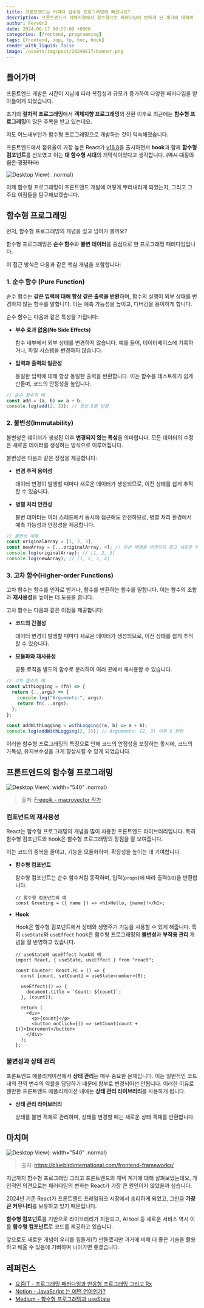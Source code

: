 ```yaml
---
title: 프론트엔드는 어쩌다 함수형 프로그래밍에 빠졌나요?
description: 프론트엔드가 객체지향에서 함수형으로 패러다임이 변하게 된 계기에 대하여
author: Ferv0r2
date: 2024-06-17 00:57:00 +0900
categories: [frontend, programming]
tags: [frontend, oop, fp, hoc, hook]
render_with_liquid: false
image: /assets/img/post/20240617/banner.png
---
```


## 들어가며

프론트엔드 개발은 시간이 지남에 따라 복잡성과 규모가 증가하여 다양한 패러다임을 받아들이게 되었습니다.

초기의 **절차적 프로그래밍**에서 **객체지향 프로그래밍**의 전환 이후로 최근에는 **함수형 프로그래밍**이 많은 주목을 받고 있는데요.

저도 어느새부턴가 함수형 프로그래밍으로 개발하는 것이 익숙해졌습니다.

프론트엔드에서 점유율이 가장 높은 React가 [v16.8](https://github.com/facebook/react/releases/tag/v16.8.0)을 출시하면서 **hook**과 함께 **함수형 컴포넌트**를 선보였고 이는 **대 함수형 시대**의 개막식이었다고 생각합니다. ~~(역시 대장의 힘은 굉장하다)~~

![Desktop View](/assets/img/post/20240617/onepiece.png){: .normal}

이제 함수형 프로그래밍이 프론트엔드 개발에 어떻게 뿌리내리게 되었는지, 그리고 그 주요 이점들을 탐구해보겠습니다.

## 함수형 프로그래밍

먼저, 함수형 프로그래밍의 개념을 짚고 넘어가 볼까요?

함수형 프로그래밍은 **순수 함수**와 **불변 데이터**를 중심으로 한 프로그래밍 패러다임입니다.

이 접근 방식은 다음과 같은 핵심 개념을 포함합니다:

### 1. 순수 함수 (Pure Function)

순수 함수는 **같은 입력에 대해 항상 같은 출력을 반환**하며, 함수의 실행이 외부 상태를 변경하지 않는 함수를 말합니다. 이는 예측 가능성을 높이고, 디버깅을 용이하게 합니다.

순수 함수는 다음과 같은 특성을 가집니다:

- **부수 효과 없음(No Side Effects)**

  함수 내부에서 외부 상태를 변경하지 않습니다. 예를 들어, 데이터베이스에 기록하거나, 파일 시스템을 변경하지 않습니다.

- **입력과 출력의 일관성**

  동일한 입력에 대해 항상 동일한 출력을 반환합니다. 이는 함수를 테스트하기 쉽게 만들며, 코드의 안정성을 높입니다.

```js
// 순수 함수의 예
const add = (a, b) => a + b;
console.log(add(2, 3)); // 항상 5를 반환
```

### 2. 불변성(Immutability)

불변성은 데이터가 생성된 이후 **변경되지 않는 특성**을 의미합니다. 모든 데이터의 수정은 새로운 데이터를 생성하는 방식으로 이루어집니다.

불변성은 다음과 같은 장점을 제공합니다:

- **변경 추적 용이성**

  데이터 변경이 발생할 때마다 새로운 데이터가 생성되므로, 이전 상태를 쉽게 추적할 수 있습니다.

- **병렬 처리 안전성**

  불변 데이터는 여러 스레드에서 동시에 접근해도 안전하므로, 병렬 처리 환경에서 예측 가능성과 안정성을 제공합니다.

```js
// 불변성 예제
const originalArray = [1, 2, 3];
const newArray = [...originalArray, 4]; // 원본 배열을 변경하지 않고 새로운 배열 생성
console.log(originalArray); // [1, 2, 3]
console.log(newArray); // [1, 2, 3, 4]
```

### 3. 고차 함수(Higher-order Functions)

고차 함수는 함수를 인자로 받거나, 함수를 반환하는 함수를 말합니다. 이는 함수의 조합과 **재사용성**을 높이는 데 도움을 줍니다.

고차 함수는 다음과 같은 이점을 제공합니다:

- **코드의 간결성**

  데이터 변경이 발생할 때마다 새로운 데이터가 생성되므로, 이전 상태를 쉽게 추적할 수 있습니다.

- **모듈화와 재사용성**

  공통 로직을 별도의 함수로 분리하여 여러 곳에서 재사용할 수 있습니다.

```js
// 고차 함수의 예
const withLogging = (fn) => {
  return (...args) => {
    console.log("Arguments:", args);
    return fn(...args);
  };
};

const addWithLogging = withLogging((a, b) => a + b);
console.log(addWithLogging(2, 3)); // Arguments: [2, 3] 이후 5 반환
```

이러한 함수형 프로그래밍의 특징으로 인해 코드의 안정성을 보장하는 동시에, 코드의 가독성, 유지보수성을 크게 향상시킬 수 있게 되었습니다.

## 프론트엔드의 함수형 프로그래밍

![Desktop View](/assets/img/post/20240617/programming.png){: width="540" .normal}

> 출처: [Freepik - macrovector 작가 ](https://kr.freepik.com/free-vector/inpo-geulaepig-imiji-salamdeul-i-munjawa-hwalyeohan-imijiwa-pyeonjib-ganeunghan-tegseuteu-peulilaenseo-peulogeulaeming-aiso-meteulig-guseong_6802366.htm#fromView=search&page=1&position=1&uuid=72662d92-acdb-4ae8-bc8b-b0058bdd8012)

### 컴포넌트의 재사용성

React는 함수형 프로그래밍의 개념을 많이 차용한 프론트엔드 라이브러리입니다. 특히 함수형 컴포넌트와 hook은 함수형 프로그래밍의 장점을 잘 보여줍니다.

이는 코드의 중복을 줄이고, 기능을 모듈화하며, 확장성을 높이는 데 기여합니다.

- **함수형 컴포넌트**

  함수형 컴포넌트는 순수 함수처럼 동작하며, 입력(`props`)에 따라 출력(`UI`)을 반환합니다.

  ```tsx
  // 함수형 컴포넌트의 예
  const Greeting = ({ name }) => <h1>Hello, {name}!</h1>;
  ```

- **Hook**

  Hook은 함수형 컴포넌트에서 상태와 생명주기 기능을 사용할 수 있게 해줍니다. 특히 `useState`와 `useEffect` hook은 함수형 프로그래밍의 **불변성**과 **부작용 관리** 개념을 잘 반영하고 있습니다.

  ```tsx
  // useState와 useEffect hook의 예
  import React, { useState, useEffect } from "react";

  const Counter: React.FC = () => {
    const [count, setCount] = useState<number>(0);

    useEffect(() => {
      document.title = `Count: ${count}`;
    }, [count]);

    return (
      <div>
        <p>{count}</p>
        <button onClick={() => setCount(count + 1)}>Increment</button>
      </div>
    );
  };
  ```

### 불변성과 상태 관리

프론트엔드 애플리케이션에서 **상태 관리**는 매우 중요한 문제입니다. 이는 일반적인 코드 내의 전역 변수의 역할을 담당하기 때문에 함부로 변경되어선 안됩니다. 이러한 이유로 웬만한 프론트엔드 애플리케이션 내에는 **상태 관리 라이브러리**를 사용하게 됩니다.

- **상태 관리 라이브러리**

  상태를 불변 객체로 관리하며, 상태를 변경할 때는 새로운 상태 객체를 반환합니다.

## 마치며

![Desktop View](/assets/img/post/20240617/chart.webp){: width="540" .normal}

> 출처: https://bluebirdinternational.com/frontend-frameworks/

지금까지 함수형 프로그래밍 그리고 프론트엔드의 채택 계기에 대해 살펴보았는데요, 개인적인 의견으로는 패러다임의 변화는 React가 가장 큰 원인이지 않았을까 싶습니다.

2024년 기준 React가 프론트엔드 프레임워크 시장에서 승리하게 되었고, 그만큼 **가장 큰 커뮤니티**를 보유하고 있기 때문입니다.

**함수형 컴포넌트**를 기반으로 라이브러리가 지원되고, AI tool 등 새로운 서비스 역시 이를 **함수형 컴포넌트**로 코드를 제공하고 있습니다.

앞으로도 새로운 개념이 우리를 힘들게(?) 만들겠지만 과거에 비해 더 좋은 기술을 활용하고 배울 수 있음에 기뻐하며 나아가면 좋겠습니다.

## 레퍼런스

- [요즘IT - 프로그래밍 패러다임과 반응형 프로그래밍 그리고 Rx](https://yozm.wishket.com/magazine/detail/1334/)
- [Notion - JavaScript 는 어떤 언어인가?](https://80000coding.oopy.io/d486a93b-7619-4006-8431-241a6c10cc45)
- [Medium - 함수형 프로그래밍과 useState](https://medium.com/@4538asd/react-%ED%95%A8%EC%88%98%ED%98%95-%ED%94%84%EB%A1%9C%EA%B7%B8%EB%9E%98%EB%B0%8D%EA%B3%BC-usestate-312a5e5a3c70)
